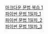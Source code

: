 [마크다운 문법 복습 1](reviews/markdown1.md)
<br>
[파이썬 문법 1일차_1](reviews/python_firstday1.md)
<br>
[파이썬 문법 1일차_2](reviews/python_firstday2.md)
<br>
[파이썬 문법 1일차_3](reviews/python_firstday3.md)
